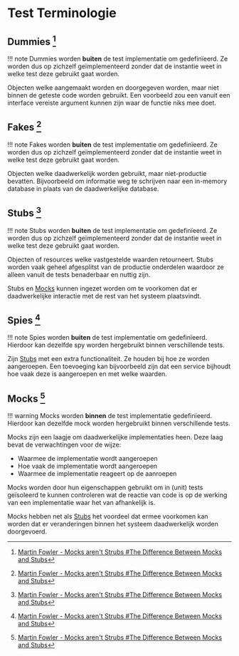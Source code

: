 Test Terminologie
=================

## Dummies [^1]

!!! note
    Dummies worden **buiten** de test implementatie om gedefinïeerd. Ze worden dus op zichzelf geïmplementeerd
    zonder dat de instantie weet in welke test deze gebruikt gaat worden.

Objecten welke aangemaakt worden en doorgegeven worden, maar niet binnen de geteste code worden
gebruikt. Een voorbeeld zou een vanuit een interface vereiste argument kunnen zijn waar de functie
niks mee doet.

## Fakes [^1]

!!! note
    Fakes worden **buiten** de test implementatie om gedefinïeerd. Ze worden dus op zichzelf geïmplementeerd
    zonder dat de instantie weet in welke test deze gebruikt gaat worden.

Objecten welke daadwerkelijk worden gebruikt, maar niet-productie bevatten. Bijvoorbeeld om informatie
weg te schrijven naar een in-memory database in plaats van de daadwerkelijke database.

## Stubs [^1]

!!! note
    Stubs worden **buiten** de test implementatie om gedefinïeerd. Ze worden dus op zichzelf geïmplementeerd
    zonder dat de instantie weet in welke test deze gebruikt gaat worden.

Objecten of resources welke vastgestelde waarden retourneert. Stubs worden vaak geheel afgesplitst van
de productie onderdelen waardoor ze alleen vanuit de tests benaderbaar en nuttig zijn.

Stubs en [Mocks](#mocks) kunnen ingezet worden om te voorkomen dat er daadwerkelijke interactie met de rest van het
systeem plaatsvindt.

## Spies [^1]

!!! note
    Spies worden **buiten** de test implementatie om gedefinïeerd. Hierdoor kan dezelfde spy worden
    hergebruikt binnen verschillende tests.

Zijn [Stubs](#stubs) met een extra functionaliteit. Ze houden bij hoe ze worden aangeroepen. Een toevoeging
kan bijvoorbeeld zijn dat een service bijhoudt hoe vaak deze is aangeroepen en met welke waarden.

## Mocks [^1]

!!! warning
    Mocks worden **binnen** de test implementatie gedefinïeerd. Hierdoor kan dezelfde mock worden
    hergebruikt binnen verschillende tests.

Mocks zijn een laagje om daadwerkelijke implementaties heen. Deze laag bevat de verwachtingen voor de
wijze:

- Waarmee de implementatie wordt aangeroepen
- Hoe vaak de implementatie wordt aangeroepen
- Waarmee de implementatie reageert op de aanroepen

Mocks worden door hun eigenschappen gebruikt om in (unit) tests geïsoleerd te kunnen controleren wat
de reactie van code is op de werking van een implementatie waar het van afhankelijk is.

Mocks hebben net als [Stubs](#stubs) het voordeel dat ermee voorkomen kan worden dat er veranderingen binnen het systeem
daadwerkelijk worden doorgevoerd.

[^1]: [Martin Fowler - Mocks aren't Strubs #The Difference Between Mocks and Stubs](https://martinfowler.com/articles/mocksArentStubs.html#TheDifferenceBetweenMocksAndStubs)